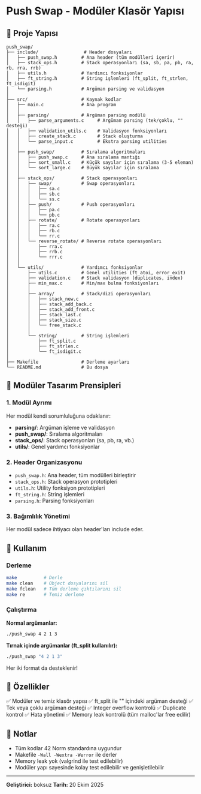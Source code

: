 # Push Swap - Modüler Klasör Yapısı

## 📁 Proje Yapısı

```
push_swap/
├── include/                 # Header dosyaları
│   ├── push_swap.h         # Ana header (tüm modülleri içerir)
│   ├── stack_ops.h         # Stack operasyonları (sa, sb, pa, pb, ra, rb, rra, rrb)
│   ├── utils.h             # Yardımcı fonksiyonlar
│   ├── ft_string.h         # String işlemleri (ft_split, ft_strlen, ft_isdigit)
│   └── parsing.h           # Argüman parsing ve validasyon
│
├── src/                    # Kaynak kodlar
│   ├── main.c              # Ana program
│   │
│   ├── parsing/            # Argüman parsing modülü
│   │   ├── parse_arguments.c     # Argüman parsing (tek/çoklu, "" desteği)
│   │   ├── validation_utils.c    # Validasyon fonksiyonları
│   │   ├── create_stack.c        # Stack oluşturma
│   │   └── parse_input.c         # Ekstra parsing utilities
│   │
│   ├── push_swap/          # Sıralama algoritmaları
│   │   ├── push_swap.c     # Ana sıralama mantığı
│   │   ├── sort_small.c    # Küçük sayılar için sıralama (3-5 eleman)
│   │   └── sort_large.c    # Büyük sayılar için sıralama
│   │
│   ├── stack_ops/          # Stack operasyonları
│   │   ├── swap/           # Swap operasyonları
│   │   │   ├── sa.c
│   │   │   ├── sb.c
│   │   │   └── ss.c
│   │   ├── push/           # Push operasyonları
│   │   │   ├── pa.c
│   │   │   └── pb.c
│   │   ├── rotate/         # Rotate operasyonları
│   │   │   ├── ra.c
│   │   │   ├── rb.c
│   │   │   └── rr.c
│   │   └── reverse_rotate/ # Reverse rotate operasyonları
│   │       ├── rra.c
│   │       ├── rrb.c
│   │       └── rrr.c
│   │
│   └── utils/              # Yardımcı fonksiyonlar
│       ├── utils.c         # Genel utilities (ft_atoi, error_exit)
│       ├── validation.c    # Stack validasyon (duplicates, index)
│       ├── min_max.c       # Min/max bulma fonksiyonları
│       │
│       ├── array/          # Stack/dizi operasyonları
│       │   ├── stack_new.c
│       │   ├── stack_add_back.c
│       │   ├── stack_add_front.c
│       │   ├── stack_last.c
│       │   ├── stack_size.c
│       │   └── free_stack.c
│       │
│       └── string/         # String işlemleri
│           ├── ft_split.c
│           ├── ft_strlen.c
│           └── ft_isdigit.c
│
├── Makefile                # Derleme ayarları
└── README.md               # Bu dosya
```

## 🎯 Modüler Tasarım Prensipleri

### 1. **Modül Ayrımı**
Her modül kendi sorumluluğuna odaklanır:
- **parsing/**: Argüman işleme ve validasyon
- **push_swap/**: Sıralama algoritmaları
- **stack_ops/**: Stack operasyonları (sa, pb, ra, vb.)
- **utils/**: Genel yardımcı fonksiyonlar

### 2. **Header Organizasyonu**
- `push_swap.h`: Ana header, tüm modülleri birleştirir
- `stack_ops.h`: Stack operasyon prototipleri
- `utils.h`: Utility fonksiyon prototipleri
- `ft_string.h`: String işlemleri
- `parsing.h`: Parsing fonksiyonları

### 3. **Bağımlılık Yönetimi**
Her modül sadece ihtiyacı olan header'ları include eder.

## 🚀 Kullanım

### Derleme
```bash
make          # Derle
make clean    # Object dosyalarını sil
make fclean   # Tüm derleme çıktılarını sil
make re       # Temiz derleme
```

### Çalıştırma

**Normal argümanlar:**
```bash
./push_swap 4 2 1 3
```

**Tırnak içinde argümanlar (ft_split kullanılır):**
```bash
./push_swap "4 2 1 3"
```

Her iki format da desteklenir!

## 🔧 Özellikler

✅ Modüler ve temiz klasör yapısı
✅ ft_split ile "" içindeki argüman desteği
✅ Tek veya çoklu argüman desteği
✅ Integer overflow kontrolü
✅ Duplicate kontrol
✅ Hata yönetimi
✅ Memory leak kontrolü (tüm malloc'lar free edilir)

## 📝 Notlar

- Tüm kodlar 42 Norm standardına uygundur
- Makefile `-Wall -Wextra -Werror` ile derler
- Memory leak yok (valgrind ile test edilebilir)
- Modüler yapı sayesinde kolay test edilebilir ve genişletilebilir

---
**Geliştirici:** boksuz
**Tarih:** 20 Ekim 2025
